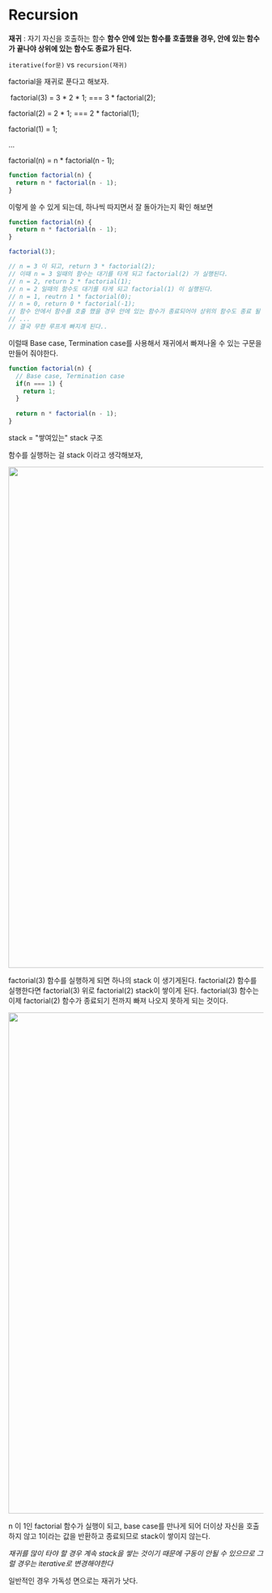 # Recursion

**재귀** : 자기 자신을 호출하는 함수
**함수 안에 있는 함수를 호출했을 경우, 안에 있는 함수가 끝나야 상위에 있는 함수도 종료가 된다.**

`iterative(for문)`  vs  `recursion(재귀)`



factorial을 재귀로 푼다고 해보자.

 factorial(3) = 3 * 2 * 1; === 3 * factorial(2);

 factorial(2) = 2 * 1; === 2 * factorial(1);

 factorial(1) = 1;

  ...

 factorial(n) = n * factorial(n - 1);

```js
function factorial(n) {
  return n * factorial(n - 1);
}
```

이렇게 쓸 수 있게 되는데, 하나씩 따지면서 잘 돌아가는지 확인 해보면

```js
function factorial(n) {
  return n * factorial(n - 1);
}

factorial(3);

// n = 3 이 되고, return 3 * factorial(2);
// 이때 n = 3 일때의 함수는 대기를 타게 되고 factorial(2) 가 실행된다. 
// n = 2, return 2 * factorial(1);
// n = 2 일때의 함수도 대기를 타게 되고 factorial(1) 이 실행된다.
// n = 1, reutrn 1 * factorial(0); 
// n = 0, return 0 * factorial(-1);
// 함수 안에서 함수를 호출 했을 경우 안에 있는 함수가 종료되어야 상위의 함수도 종료 될 수 있다.
// ...
// 결국 무한 루프게 빠지게 된다..
```

이럴때 Base case, Termination case를 사용해서 재귀에서 빠져나올 수 있는 구문을 만들어 줘야한다.

```js
function factorial(n) {
  // Base case, Termination case
  if(n === 1) {
    return 1;
  }
  
  return n * factorial(n - 1);
}
```

stack = "쌓여있는" stack 구조

함수를 실행하는 걸 stack 이라고 생각해보자, 

<img src="/Users/seongjeonghye/Desktop/스크린샷 2019-06-15 오후 5.26.09.png" style="width: 990px;">

factorial(3) 함수를 실행하게 되면 하나의 stack 이 생기게된다.
factorial(2) 함수를 실행한다면 factorial(3) 위로 factorial(2) stack이 쌓이게 된다.
factorial(3) 함수는 이제 factorial(2) 함수가 종료되기 전까지 빠져 나오지 못하게 되는 것이다.

<img src="/Users/seongjeonghye/Desktop/스크린샷 2019-06-15 오후 5.35.39.png" style="width: 990px;">

n 이 1인 factorial 함수가 실행이 되고, base case를 만나게 되어 더이상 자신을 호출 하지 않고 1이라는 값을 반환하고 종료되므로 stack이 쌓이지 않는다.


*재귀를 많이 타야 할 경우 계속 stack을 쌓는 것이기 때문에 구동이 안될 수 있으므로 그럴 경우는 iterative로 변경해야한다*

일반적인 경우 가독성 면으로는 재귀가 낫다.


